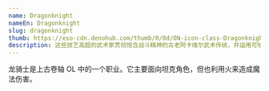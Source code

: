```yaml
---
name: Dragonknight
nameEn: Dragonknight
slug: dragonknight
thumb: https://eso-cdn.denohub.com/thumb/0/0d/ON-icon-class-Dragonknight_full.png
description: 这些技艺高超的武术家贯彻饱含战斗精神的古老阿卡维尔武术传统，并运用可怕的魔法对周围的世界造成冲击、破坏和物理形态的改变。
---
```


龙骑士是上古卷轴 OL 中的一个职业。它主要面向坦克角色，但也利用火来造成魔法伤害。
